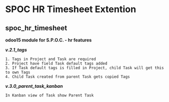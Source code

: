 # SPOC HR Timesheet Extention
## spoc_hr_timesheet

**odoo15 module for S.P.O.C. - hr features**

***v.2.1_tags***

    1. Tags in Project and Task are required
    2. Project have field Task default tags added
    3. If Task default tags is filled in Project, child Task will get this to own Tags
    4. Child Task created from parent Task gets copied Tags

***v.3.0_parent_task_kanban***

    In Kanban view of Task show Parent Task
